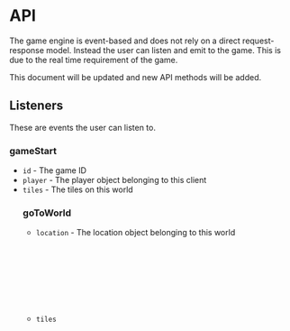 # API

The game engine is event-based and does not rely on a direct request-response
model. Instead the user can listen and emit to the game. This is due to the real
time requirement of the game.

This document will be updated and new API methods will be added.

## Listeners

These are events the user can listen to.

### gameStart

* `id` <int> - The game ID
* `player` <Object> - The player object belonging to this client
* `tiles` <Object> - The tiles on this world

### goToWorld

* `location` <Object> - The location object belonging to this world
* `tiles` <Object> - The tiles on this world

### exploreTile

* `tile` <Object> - The resulting tile object

### logEvent

* `message` <string> - A description of an event that occured

## Emitters

These are events the user can emit to.

### startGame

* `nickname` <string> - The nickname of the player

### goToWorld

* `location` <Object> - The location object belonging to the destination world

### exploreTile

* `position` <Object> - The position of the tile to explore

